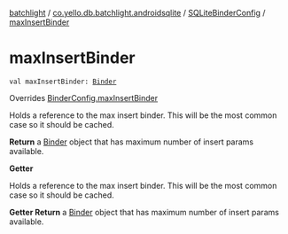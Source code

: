[batchlight](../../index.md) / [co.yello.db.batchlight.androidsqlite](../index.md) / [SQLiteBinderConfig](index.md) / [maxInsertBinder](max-insert-binder.md)

# maxInsertBinder

`val maxInsertBinder: `[`Binder`](../../co.yello.db.batchlight/-binder/index.md)

Overrides [BinderConfig.maxInsertBinder](../../co.yello.db.batchlight/-binder-config/max-insert-binder.md)

Holds a reference to the max insert binder. This will be the most common case so it should
be cached.

**Return**
a [Binder](../../co.yello.db.batchlight/-binder/index.md) object that has maximum number of insert params available.

**Getter**

Holds a reference to the max insert binder. This will be the most common case so it should
be cached.

**Getter Return**
a [Binder](../../co.yello.db.batchlight/-binder/index.md) object that has maximum number of insert params available.

